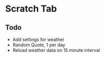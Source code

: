 # Scratch Tab

## Todo
- Add settings for weather
- Random Quote, 1 per day
- Reload weather data on 15 minute interval

